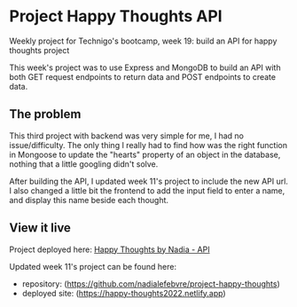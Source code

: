 # Project Happy Thoughts API

Weekly project for Technigo's bootcamp, week 19: build an API for happy thoughts project

This week's project was to use Express and MongoDB to build an API with both GET request endpoints to return data and POST endpoints to create data.

## The problem

This third project with backend was very simple for me, I had no issue/difficulty. The only thing I really had to find how was the right function in Mongoose to update the "hearts" property of an object in the database, nothing that a little googling didn't solve.

After building the API, I updated week 11's project to include the new API url. I also changed a little bit the frontend to add the input field to enter a name, and display this name beside each thought.

## View it live

Project deployed here: [Happy Thoughts by Nadia - API](https://happy-thoughts-by-nadia.herokuapp.com/)

Updated week 11's project can be found here: 
* repository: (https://github.com/nadialefebvre/project-happy-thoughts)
* deployed site: (https://happy-thoughts2022.netlify.app)
